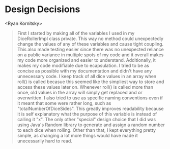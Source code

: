 # Design Decisions
\<Ryan Kornitsky>

>First I started by making all of the variables I used in my DiceRollerImpl class private. This way no method could unexpectedly change the values of any of these variables and cause tight coupling. This also made testing easier since there was no unexpected reliance on a public variance in multiple spots of my code and it overall makes my code more organized and easier to understand. Additionally, it makes my code modifiable due to ecapsulation. I tried to be as concise as possible with my documentation and didn't have any unnecessary code. I keep track of all dice values in an array when roll() is called becasue this seemed like the simpliest way to store and access these values later on. Whenever roll() is called more than once, old values in the array will simply get replaced and or overwritten. I also tried to use as specific naming conventions even if it meant that some were rather long, such as "totalNumberOfDiceSides". This greatly improves readability because it is self explanatory what the purpose of this variable is instead of calling it "x". The only other "special" design choice that I did was using Java's Random library to generate and assign a random number to each dice when rolling. Other than that, I kept everything pretty simple, as changing a lot more things would have made it unecessarily hard to read.